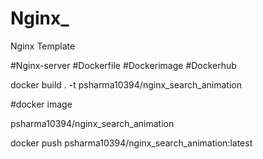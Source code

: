 # Nginx_
Nginx Template

#Nginx-server #Dockerfile #Dockerimage #Dockerhub

docker build . -t  psharma10394/nginx_search_animation

#docker image 

psharma10394/nginx_search_animation

docker push psharma10394/nginx_search_animation:latest

